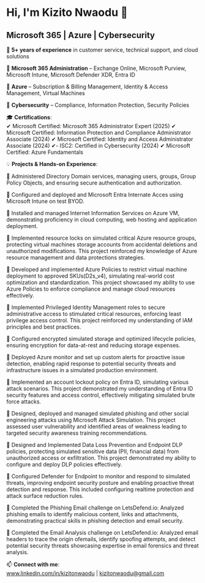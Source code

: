 # Hi, I'm Kizito Nwaodu 👋  

## Microsoft 365 | Azure | Cybersecurity  

🌟 **5+ years of experience** in customer service, technical support, and cloud solutions  

🔹 **Microsoft 365 Administration** – Exchange Online, Microsoft Purview, Microsoft Intune, Microsoft Defender XDR, Entra ID

🔹 **Azure** – Subscription & Billing Management, Identity & Access Management, Virtual Machines  

🔹 **Cybersecurity** – Compliance, Information Protection, Security Policies  

🎓 **Certifications**:  
✔ Microsoft Certified: Microsoft 365 Administrator Expert (2025) 
✔ Microsoft Certified: Information Protection and Compliance Administrator Associate (2024)
✔ Microsoft Certified: Identity and Access Administrator Associate (2024)
✔- ISC2: Certified in Cybersecurity (2024)
✔ Microsoft Certified: Azure Fundamentals  


💡 **Projects & Hands-on Experience**:  

🔹 Administered Directory Domain services, managing users, groups, Group Policy Objects, and ensuring secure
authentication and authorization.

🔹 Configured and deployed and Microsoft Entra Internate Acces using Microsoft Intune on test BYOD.

🔹 Installed and managed Internet Information Services on Azure VM, demonstrating proficiency in cloud computing, web
hosting and application deployment.

🔹 Implemented resource locks on simulated critical Azure resource groups, protecting virtual machines storage accounts
from accidental deletions and unauthorized modifications. This project reinforced my knowledge of Azure resource
management and data protections strategies.

🔹 Developed and implemented Azure Policies to restrict virtual machine deployment to approved SKUs(D2s_v4),
simulating real-world cost optimization and standardization. This project showcased my ability to use Azure Policies to
enforce compliance and manage cloud resources effectively.

🔹 Implemented Privileged Identity Management roles to secure administrative access to stimulated critical resources,
enforcing least privilege access control. This project reinforced my understanding of IAM principles and best practices.

🔹 Configured encrypted simulated storage and optimized lifecycle policies, ensuring encryption for data-at-rest and
reducing storage expenses.

🔹 Deployed Azure monitor and set up custom alerts for proactive issue detection, enabling rapid response to potential
security threats and infrastructure issues in a simulated production environment. 

🔹 Implemented an account lockout policy on Entra ID, simulating various attack scenarios. This project demonstrated my understanding of Entra ID security features and access control, effectively mitigating
simulated brute force attacks.

🔹 Designed, deployed and managed simulated phishing and other social engineering attacks using Microsoft Attack Simulation. This project assessed user vulnerability and identified areas of weakness
leading to targeted security awareness training recommendations.

🔹 Designed and Implemented Data Loss Prevention and Endpoint DLP policies, protecting simulated sensitive data (PII, financial data) from unauthorized access or exfiltration. This project demonstrated
my ability to configure and deploy DLP policies effectively.

🔹 Configured Defender for Endpoint to monitor and respond to simulated threats, improving endpoint security posture and enabling proactive threat detection and response. This included configuring realtime protection and attack surface reduction rules.

🔹 Completed the Phishing Email challenge on LetsDefend.io: Analyzed phishing emails to identify malicious content, links and attachments, demonstrating practical skills in phishing detection and email
security.

🔹 Completed the Email Analysis challenge on LetsDefend.io: Analyzed email headers to trace the origin ofemails, identify spoofing attempts, and detect potential security threats showcasing expertise in email forensics and threat analysis.


📫 **Connect with me**:  
www.linkedin.com/in/kizitonwaodu | kizitonwaodu@gmail.com 

